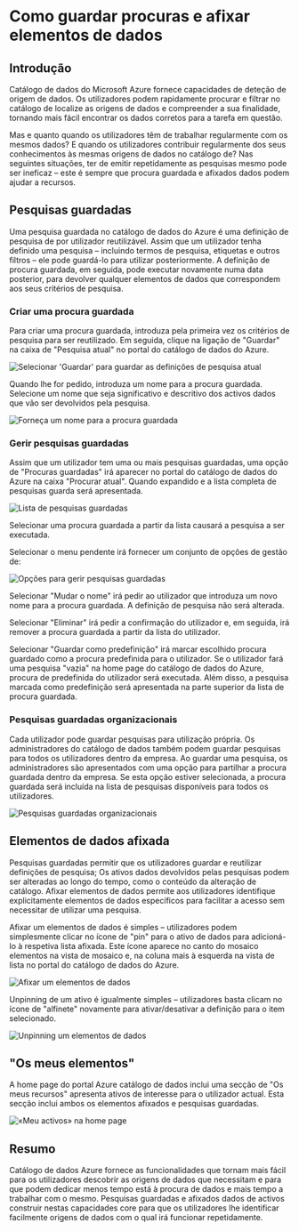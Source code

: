 <properties
   pageTitle="Como guardar procuras e afixar elementos de dados | Microsoft Azure"
   description="Artigo sobre como utilizar realce capacidades no catálogo de dados do Azure para guardar as origens de dados e elementos de dados para reutilizar posteriormente."
   services="data-catalog"
   documentationCenter=""
   authors="steelanddata"
   manager="NA"
   editor=""
   tags=""/>
<tags
   ms.service="data-catalog"
   ms.devlang="NA"
   ms.topic="article"
   ms.tgt_pltfrm="NA"
   ms.workload="data-catalog"
   ms.date="10/10/2016"
   ms.author="maroche"/>

# <a name="how-to-save-searches-and-pin-data-assets"></a>Como guardar procuras e afixar elementos de dados

## <a name="introduction"></a>Introdução

Catálogo de dados do Microsoft Azure fornece capacidades de deteção de origem de dados. Os utilizadores podem rapidamente procurar e filtrar no catálogo de localize as origens de dados e compreender a sua finalidade, tornando mais fácil encontrar os dados corretos para a tarefa em questão.

Mas e quanto quando os utilizadores têm de trabalhar regularmente com os mesmos dados? E quando os utilizadores contribuir regularmente dos seus conhecimentos às mesmas origens de dados no catálogo de? Nas seguintes situações, ter de emitir repetidamente as pesquisas mesmo pode ser ineficaz – este é sempre que procura guardada e afixados dados podem ajudar a recursos.

## <a name="saved-searches"></a>Pesquisas guardadas

Uma pesquisa guardada no catálogo de dados do Azure é uma definição de pesquisa de por utilizador reutilizável. Assim que um utilizador tenha definido uma pesquisa – incluindo termos de pesquisa, etiquetas e outros filtros – ele pode guardá-lo para utilizar posteriormente. A definição de procura guardada, em seguida, pode executar novamente numa data posterior, para devolver qualquer elementos de dados que correspondem aos seus critérios de pesquisa.

### <a name="creating-a-saved-search"></a>Criar uma procura guardada

Para criar uma procura guardada, introduza pela primeira vez os critérios de pesquisa para ser reutilizado. Em seguida, clique na ligação de "Guardar" na caixa de "Pesquisa atual" no portal do catálogo de dados do Azure.

 ![Selecionar 'Guardar' para guardar as definições de pesquisa atual](./media/data-catalog-how-to-save-pin/01-save-option.png)

Quando lhe for pedido, introduza um nome para a procura guardada. Selecione um nome que seja significativo e descritivo dos activos dados que vão ser devolvidos pela pesquisa.

 ![Forneça um nome para a procura guardada](./media/data-catalog-how-to-save-pin/02-name.png)

### <a name="managing-saved-searches"></a>Gerir pesquisas guardadas

Assim que um utilizador tem uma ou mais pesquisas guardadas, uma opção de "Procuras guardadas" irá aparecer no portal do catálogo de dados do Azure na caixa "Procurar atual". Quando expandido e a lista completa de pesquisas guarda será apresentada.

 ![Lista de pesquisas guardadas](./media/data-catalog-how-to-save-pin/03-list.png)

Selecionar uma procura guardada a partir da lista causará a pesquisa a ser executada.

Selecionar o menu pendente irá fornecer um conjunto de opções de gestão de:

 ![Opções para gerir pesquisas guardadas](./media/data-catalog-how-to-save-pin/04-managing.png)

Selecionar "Mudar o nome" irá pedir ao utilizador que introduza um novo nome para a procura guardada. A definição de pesquisa não será alterada.

Selecionar "Eliminar" irá pedir a confirmação do utilizador e, em seguida, irá remover a procura guardada a partir da lista do utilizador.

Selecionar "Guardar como predefinição" irá marcar escolhido procura guardado como a procura predefinida para o utilizador. Se o utilizador fará uma pesquisa "vazia" na home page do catálogo de dados do Azure, procura de predefinida do utilizador será executada. Além disso, a pesquisa marcada como predefinição será apresentada na parte superior da lista de procura guardada.

### <a name="organizational-saved-searches"></a>Pesquisas guardadas organizacionais

Cada utilizador pode guardar pesquisas para utilização própria. Os administradores do catálogo de dados também podem guardar pesquisas para todos os utilizadores dentro da empresa. Ao guardar uma pesquisa, os administradores são apresentados com uma opção para partilhar a procura guardada dentro da empresa. Se esta opção estiver selecionada, a procura guardada será incluída na lista de pesquisas disponíveis para todos os utilizadores.

 ![Pesquisas guardadas organizacionais](./media/data-catalog-how-to-save-pin/08-organizational-saved-search.png)


## <a name="pinned-data-assets"></a>Elementos de dados afixada

Pesquisas guardadas permitir que os utilizadores guardar e reutilizar definições de pesquisa; Os ativos dados devolvidos pelas pesquisas podem ser alteradas ao longo do tempo, como o conteúdo da alteração de catálogo. Afixar elementos de dados permite aos utilizadores identifique explicitamente elementos de dados específicos para facilitar a acesso sem necessitar de utilizar uma pesquisa.

Afixar um elementos de dados é simples – utilizadores podem simplesmente clicar no ícone de "pin" para o ativo de dados para adicioná-lo à respetiva lista afixada. Este ícone aparece no canto do mosaico elementos na vista de mosaico e, na coluna mais à esquerda na vista de lista no portal do catálogo de dados do Azure.

![Afixar um elementos de dados](./media/data-catalog-how-to-save-pin/05-pinning.png)

Unpinning de um ativo é igualmente simples – utilizadores basta clicam no ícone de "alfinete" novamente para ativar/desativar a definição para o item selecionado.

![Unpinning um elementos de dados](./media/data-catalog-how-to-save-pin/06-unpinning.png)

## <a name="my-assets"></a>"Os meus elementos"
A home page do portal Azure catálogo de dados inclui uma secção de "Os meus recursos" apresenta ativos de interesse para o utilizador actual. Esta secção inclui ambos os elementos afixados e pesquisas guardadas.

![«Meu activos» na home page](./media/data-catalog-how-to-save-pin/07-my-assets.png)

## <a name="summary"></a>Resumo
Catálogo de dados Azure fornece as funcionalidades que tornam mais fácil para os utilizadores descobrir as origens de dados que necessitam e para que podem dedicar menos tempo está à procura de dados e mais tempo a trabalhar com o mesmo. Pesquisas guardadas e afixados dados de activos construir nestas capacidades core para que os utilizadores lhe identificar facilmente origens de dados com o qual irá funcionar repetidamente.
